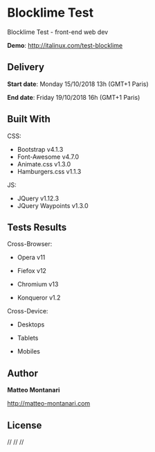 # Blocklime Test
Blocklime Test - front-end web dev

**Demo**: <a href="http://italinux.com/test-blocklime" target="_blank">http://italinux.com/test-blocklime</a>




## Delivery
**Start date**:    Monday 15/10/2018 13h (GMT+1 Paris)

**End date**:  Friday 19/10/2018 16h (GMT+1 Paris)




## Built With

CSS:
  * Bootstrap v4.1.3
  * Font-Awesome v4.7.0
  * Animate.css v1.3.0
  * Hamburgers.css v1.1.3

JS:
  * JQuery v1.12.3
  * JQuery Waypoints v1.3.0



## Tests Results

Cross-Browser:

  * Opera v11
    
  * Fiefox v12
    
  * Chromium v13
    
  * Konqueror v1.2


 
Cross-Device:

   * Desktops
    
   * Tablets
    
   * Mobiles



## Author

**Matteo Montanari**

http://matteo-montanari.com





## License

// // //
